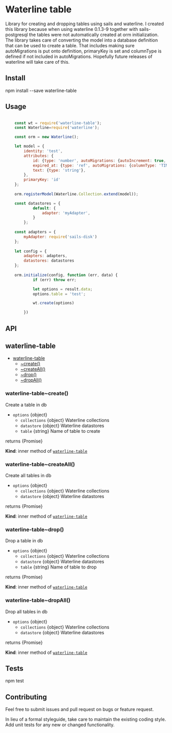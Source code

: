 # Waterline table
Library for creating and dropping tables using sails and
waterline. I created this library because when using
waterline 0.1.3-9 together with sails-postgresql the
tables were not automatically created at orm initialization.
The library takes care of converting the model into a
database definition that can be used to create a table.
That includes making sure autoMigrations is put onto
definition, primaryKey is set and columnType is defined
if not included in autoMigrations. Hopefully future releases
of waterline will take care of this.

## Install
npm install --save waterline-table

## Usage
```JavaScript

    const wt = require('waterline-table');
    const Waterline=require('waterline');

    const orm = new Waterline();

    let model = {
        identity: 'test',
        attributes: {
            id: {type: 'number', autoMigrations: {autoIncrement: true, columnType: 'INTEGER'}},
            expired_at: {type: 'ref', autoMigrations: {columnType: 'TIMESTAMP'}},
            text: {type: 'string'},
        },
        primaryKey: 'id'
    };
    
    orm.registerModel(Waterline.Collection.extend(model));

    const datastores = {
            default: {
                adapter: 'myAdapter',
            }
        };
    
    const adapters = {
        myAdapter: require('sails-disk')
    };
    
    let config = {
        adapters: adapters,
        datastores: datastores
    };
    
    orm.initialize(config, function (err, data) {
            if (err) throw err;

            let options = result.data;
            options.table = 'test';

            wt.create(options)

        })
```
## API
<a name="module_waterline-table"></a>

## waterline-table

* [waterline-table](#module_waterline-table)
    * [~create()](#module_waterline-table..create)
    * [~createAll()](#module_waterline-table..createAll)
    * [~drop()](#module_waterline-table..drop)
    * [~dropAll()](#module_waterline-table..dropAll)

<a name="module_waterline-table..create"></a>

### waterline-table~create()
Create a table in db

- `options` {object}
  - `collections` {object} Waterline collections
  - `datastore` {object} Waterline datastores
  - `table` {string} Name of table to create

returns {Promise}

**Kind**: inner method of [<code>waterline-table</code>](#module_waterline-table)  
<a name="module_waterline-table..createAll"></a>

### waterline-table~createAll()
Create all tables in db

- `options` {object}
  - `collections` {object} Waterline collections
  - `datastore` {object} Waterline datastores

returns {Promise}

**Kind**: inner method of [<code>waterline-table</code>](#module_waterline-table)  
<a name="module_waterline-table..drop"></a>

### waterline-table~drop()
Drop a table in db

- `options` {object}
  - `collections` {object} Waterline collections
  - `datastore` {object} Waterline datastores
  - `table` {string} Name of table to drop

returns {Promise}

**Kind**: inner method of [<code>waterline-table</code>](#module_waterline-table)  
<a name="module_waterline-table..dropAll"></a>

### waterline-table~dropAll()
Drop all tables in db

- `options` {object}
  - `collections` {object} Waterline collections
  - `datastore` {object} Waterline datastores

returns {Promise}

**Kind**: inner method of [<code>waterline-table</code>](#module_waterline-table)  
## Tests

npm test

## Contributing

Feel free to submit issues and pull request on bugs or feature request.

In lieu of a formal styleguide, take care to maintain the existing coding style.
Add unit tests for any new or changed functionality.